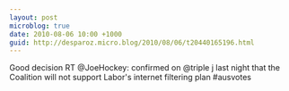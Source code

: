 ```yaml
---
layout: post
microblog: true
date: 2010-08-06 10:00 +1000
guid: http://desparoz.micro.blog/2010/08/06/t20440165196.html
---
```

Good decision RT @JoeHockey: confirmed on @triple j last night that the Coalition will not support Labor's internet filtering plan #ausvotes
